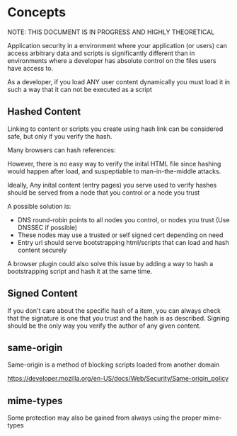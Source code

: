 ﻿# Concepts

NOTE: THIS DOCUMENT IS IN PROGRESS AND HIGHLY THEORETICAL

Application security in a environment where your application (or users) can access arbitrary data and scripts is significantly different than in environments where a developer has absolute control on the files users have access to.

As a developer, if you load ANY user content dynamically you must load it in such a way that it can not be executed as a script

## Hashed Content

Linking to content or scripts you create using hash link can be considered safe, but only if you verify the hash.

Many browsers can hash references:
<script src="somthing.js" integrity="sha384-Tc5IQib027qvyjSMfHjOMaLkfuWVxZxUPnCJA7l2mCWNIpG9mGCD8wGNIcPD7Txa"></script>

However, there is no easy way to verify the inital HTML file since hashing would happen after load, and suspeptiable to man-in-the-middle attacks.

Ideally, Any inital content (entry pages) you serve used to verify hashes should be served from a node that you control or a node you trust

A possible solution is:

* DNS round-robin points to all nodes you control, or nodes you trust (Use DNSSEC if possible)
* These nodes may use a trusted or self signed cert depending on need
* Entry url should serve bootstrapping html/scripts that can load and hash content securely

A browser plugin could also solve this issue by adding a way to hash a bootstrapping script and hash it at the same time.

## Signed Content

If you don't care about the specific hash of a item, you can always check that the signature is one that you trust and the hash is as described. Signing should be the only way you verify the author of any given content.

## same-origin

Same-origin is a method of blocking scripts loaded from another domain 

https://developer.mozilla.org/en-US/docs/Web/Security/Same-origin_policy

## mime-types

Some protection may also be gained from always using the proper mime-types